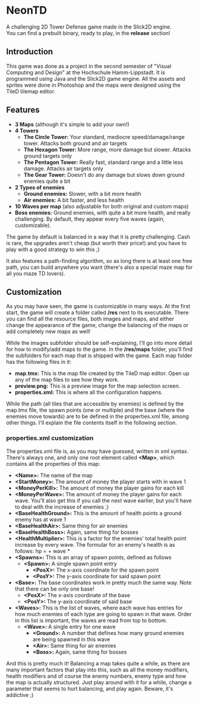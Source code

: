 # NeonTD
A challenging 2D Tower Defense game made in the Slick2D engine.  
You can find a prebuilt binary, ready to play, in the **release** section!

## Introduction
This game was done as a project in the second semester of "Visual Computing and Design"
at the Hochschule Hamm-Lippstadt. It is programmed using Java and the Slick2D game engine.
All the assets and sprites were done in Photoshop and the maps were designed using the TileD tilemap editor.

## Features
* **3 Maps** (although it's simple to add your own!)
* **4 Towers**
 	* **The Circle Tower:** Your standard, mediocre speed/damage/range tower. Attacks both ground and air targets
 	* **The Hexagon Tower:** More range, more damage but slower. Attacks ground targets only
 	* **The Pentagon Tower:** Really fast, standard range and a little less damage. Attacks air targets only
 	* **The Gear Tower:** Doesn't do any damage but slows down ground enemies quite a bit
* **2 Types of enemies**
 	* **Ground enemies:** Slower, with a bit more health
 	* **Air enemies:** A bit faster, and less health
* **10 Waves per map** (also adjustable for both original and custom maps)
* **Boss enemies:** Ground enemies, with quite a bit more health, and really challenging. By default, they appear every five 
waves (again, customizable).

The game by default is balanced in a way that it is pretty challenging. Cash is rare, the upgrades aren't cheap 
(but worth their price!) and you have to play with a good strategy to win this ;)

It also features a path-finding algorithm, so as long there is at least one free path, you can build anywhere 
you want (there's also a special maze map for all you maze TD lovers).

## Customization
As you may have seen, the game is customizable in many ways. At the first start, the game will create a folder 
called **/res** next to its executable. There you can find all the resource files, both images and maps, and either 
change the appearance of the game, change the balancing of the maps or add completely new maps as well!

While the images subfolder should be self-explaining, I'll go into more detail for how to modify/add maps to the 
game. In the **/res/maps** folder, you'll find the subfolders for each map that is shipped with the game.
Each map folder has the following files in it:
* **map.tmx:** This is the map file created by the TileD map editor. Open up any of the map files to see how 
they work.
* **preview.png:** This is a preview image for the map selection screen.
* **properties.xml:** This is where all the configuration happens.

While the path (all tiles that are accessible by enemies) is defined by the map.tmx file,
the spawn points (one or multiple) and the base (where the enemies move towards) are to be defined in the 
properties.xml file, among other things. I'll explain the file contents itself in the following section.

### properties.xml customization
The properties.xml file is, as you may have guessed, written in xml syntax.
There's always one, and only one root element called **\<Map>**, which contains all the properties of this map:
* **\<Name>:** The name of the map
* **\<StartMoney>:** The amount of money the player starts with in wave 1
* **\<MoneyPerKill>:** The amount of money the player gains for each kill
* **\<MoneyPerWave>:** The amount of money the player gains for each wave. You'll also get this if you call the 
next wave earlier, but you'll have to deal with the increase of enemies ;)
* **\<BaseHealthGround>:** This is the amount of health points a ground enemy has at wave 1
* **\<BaseHealthAir>:** Same thing for air enemies
* **\<BaseHealthBoss>:** Again, same thing for bosses
* **\<HealthMultiplier>:** This is a factor for the enemies' total health point increase by every wave. The 
formular for an enemy's health is as follows: hp = <BaseHealth> + wave * <HealthMultiplier>
* **\<Spawns>:** This is an array of spawn points, defined as follows
 	* **\<Spawn>:** A single spawn point entry
  		* **\<PosX>:** The x-axis coordinate for the spawn point
  		* **\<PosY>:** The y-axis coordinate for said spawn point
* **\<Base>:** The base coordinates work in pretty much the same way. Note that there can be only one base!
 	* **\<PosX>:** The x-axis coordinate of the base
 	* **\<PosY>:** The y-axis coordinate of said base
* **\<Waves>:** This is the list of waves, where each wave has entries for how much enemies of each type are 
going to spawn in that wave. Order in this list is important, the waves are read from top to bottom.
 	* **\<Wave>:** A single entry for one wave
  		* **\<Ground>:** A number that defines how many ground enemies are being spawned in this wave
  		* **\<Air>:** Same thing for air enemies
  		* **\<Boss>:** Again, same thing for bosses

And this is pretty much it! Balancing a map takes quite a while, as there are many important factors that play 
into this, such as all the money modifiers, health modifiers and of course the enemy numbers, enemy type and how 
the map is actually structured. Just play around with it for a while, change a parameter that seems to hurt 
balancing, and play again. Beware, it's addictive ;)
